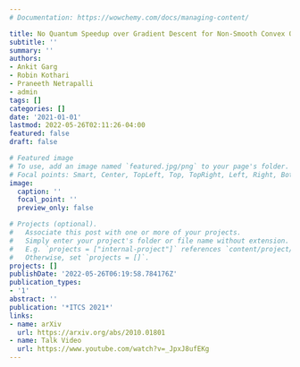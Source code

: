 ```yaml
---
# Documentation: https://wowchemy.com/docs/managing-content/

title: No Quantum Speedup over Gradient Descent for Non-Smooth Convex Optimization
subtitle: ''
summary: ''
authors:
- Ankit Garg
- Robin Kothari
- Praneeth Netrapalli
- admin
tags: []
categories: []
date: '2021-01-01'
lastmod: 2022-05-26T02:11:26-04:00
featured: false
draft: false

# Featured image
# To use, add an image named `featured.jpg/png` to your page's folder.
# Focal points: Smart, Center, TopLeft, Top, TopRight, Left, Right, BottomLeft, Bottom, BottomRight.
image:
  caption: ''
  focal_point: ''
  preview_only: false

# Projects (optional).
#   Associate this post with one or more of your projects.
#   Simply enter your project's folder or file name without extension.
#   E.g. `projects = ["internal-project"]` references `content/project/deep-learning/index.md`.
#   Otherwise, set `projects = []`.
projects: []
publishDate: '2022-05-26T06:19:58.784176Z'
publication_types:
- '1'
abstract: ''
publication: '*ITCS 2021*'
links:
- name: arXiv
  url: https://arxiv.org/abs/2010.01801
- name: Talk Video
  url: https://www.youtube.com/watch?v=_JpxJ8ufEKg
---
```


